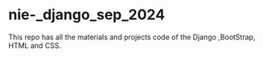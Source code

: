 # nie-_django_sep_2024
This repo has all the materials and projects code of the Django ,BootStrap, HTML and CSS.
